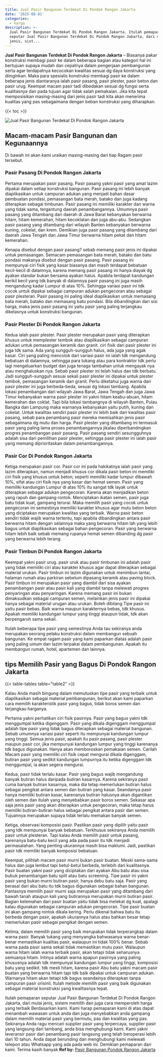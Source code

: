 ```yaml
---
title: Jual Pasir Bangunan Terdekat Di Pondok Rangon Jakarta
date: '2025-08-01'
categories:
  - harga
description: >-
  Jual Pasir Bangunan Terdekat Di Pondok Rangon Jakarta. Itulah pemaparan
  seputar Jual Pasir Bangunan Terdekat Di Pondok Rangon Jakarta, dari mulai
  jenis, sist...
---
```


**Jual Pasir Bangunan Terdekat Di Pondok Rangon Jakarta** – Biasanya pakar konstruksi membagi pasir ke dalam beberapa bagian atau kategori hal ini bertujuan supaya mudah dan cepatnya dalam pengerjaan pembangunan serta agar terdapatnya kecocokan kwalitas sesuai dg daya konstruksi yang diinginkan. Maka para spesialis konstruksi membagi pasir ke dalam beberapa jenis diantaranya ialah pasir pasang, pasir plester, pasir beton dan pasir urug. Keempat macam pasir tadi dibedakan sesuai dg fungsi serta kualitasnya dan pada tujuan agar tidak salah pemakaian. Jika kita tepat memposisikan masing-masing dari jenis pasir tadi kita akan menerima kualitas yang pas sebagaimana dengan beban konstruksi yang diharapkan.

{{< toc >}}

![Jual Pasir Bangunan Terdekat Di Pondok Rangon Jakarta](/images/jual-pasir-bangunan-01.png)

## Macam-macam Pasir Bangunan dan Kegunaannya

Di bawah ini akan kami uraikan masing-masing dari tiap Ragam pasir tersebut.

### Pasir Pasang Di Pondok Rangon Jakarta

Pertama merupakan pasir pasang. Pasir pasang yakni pasir yang amat lazim dipakai dalam setiap konstruksi bangunan. Pasir pasang ini lebih banyak diaplikasikan untuk campuran adukan yang menjadi bahan dasar pembuatan pondasi, pemasangan bata merah, batako dan juga kadang diterapkan sebagai timbunan. Pasir pasang ini memiliki karakter dan warna yang tidak sama, tergantung daerah penambangannya. Umumnya pasir pasang yang ditambang dari daerah di Jawa Barat kebanyakan berwarna hitam, hitam kemerahan, hitam kecoklatan dan juga abu-abu. Sedangkan pasir pasang yang ditambang dari wilayah Banten kebanyakan berwarna kuning, cokelat, dan krem. Demikian juga pasir pasang yang ditambang dari daerah Jawa Tengah dan Jawa Timur berwarna hitam pekat dan hitam kemerahan.

Kenapa disebut dengan pasir pasang? sebab memang pasir jenis ini dipakai untuk pemasangan. Semacam pemasangan bata merah, batako dan batu pondasi makanya disebut dengan pasir pasang. Pasir pasang ini mempunyai ciri fisik yang kasar biasanya dan masih terdapat bebatuan kecil-kecil di dalamnya, karena memang pasir pasang ini hanya diayak dg ayakan standar bukan bersama ayakan halus. Apabila terdapat kandungan kerikil kecil yang tdk banyak di dalamnya pasir pasang ini juga masih mengandung kadar Lumpur di atas 10%. Sehingga variasi pasir ini tdk cocok untuk dipakai sebagai campuran adukan pengecoran atau sebagai pasir plesteran. Pasir pasang ini paling ideal diaplikasikan untuk memasang bata merah, batako dan memasang batu pondasi. Bila dibandingkan dari sisi harga, maka jenis pasir pasang ini yaitu pasir yang paling terjangkau dikelasnya untuk konstruksi bangunan.

### Pasir Plester Di Pondok Rangon Jakarta

Kedua ialah pasir plester. Pasir plester merupakan pasir yang diterapkan khusus untuk memplester tembok atau diaplikasikan sebagai campuran adukan untuk pemasangan keramik dan granit. ciri fisik dari pasir plester ini juga tdk sama. Ada yang sungguh-sungguh halus, ada juga yang agak kasar. Ciri yang paling mencolok dari variasi pasir ini ialah tdk mengandung bebatuan di dalamnya, sehingga para tukang atau para kontraktor tdk perlu lagi mengeluarkan budget dan juga tenaga tambahan untuk mengayak nya atau menghaluskan nya. Sebab pasir plester ini telah halus dan tdk berbatu. Jadi sungguh-sungguh sesuai sekali pasir plester ini dipakai untuk plester tembok, pemasangan keramik dan granit. Perlu diketahui juga warna dari pasir plester ini juga berbeda-beda, sesuai dg lokasi tambang. Apabila lokasi penambangan dari wilayah Jawa Barat, Jawa Tengah dan juga Jawa Timur kebanyakan warna pasir plester ini yakni hitam keabu-abuan, hitam kemerahan dan coklat. Tapi bila lokasi tambangnya di wilayah Banten, Pulau Bangka dan Lampung maka warnanya kebanyakan yaitu putih, kuning dan cokelat. Untuk kwalitas sendiri pasir plester ini lebih baik dari kwalitas pasir pasang, sebab para penambang pasir mereka memisahkan jenis pasir sebagaimana dg mutu dan harga. Pasir plester yang ditambang ini termasuk pasir yang paling lama proses penambangannya jikalau diperbandingkan progres penambangan pasir pasang. Pasir pasang sendiri sesungguhnya adalah sisa dari pemilihan pasir plester, sehingga pasir plester ini ialah pasir yang memang diprioritaskan dalam penambangannya.

### Pasir Cor Di Pondok Rangon Jakarta

Ketiga merupakan pasir cor. Pasir cor ini pada hakikatnya ialah pasir yang lazim diterapkan, namun menjadi khusus cor dikala pasir beton ini memiliki ciri fisik yang khusus untuk beton; seperti memiliki kadar lumpur dibawah 10%, sifat atau ciri fisik nya yang kasar dan hemat semen. Pasir yang memiliki kandungan Lumpur di atas 10% itu sangat tdk layak untuk diterapkan sebagai adukan pengecoran. Karena akan menjadikan beton yang rapuh dan gampang rontok. Menciptakan ikatan semen, pasir juga batu tidak kuat, gampang terurai. Maka memilih pasir yang cocok untuk pengecoran ini semestinya memiliki karakter khusus agar mutu beton beton yang diciptakan merupakan kwalitas yang terbaik. Warna pasir beton sendiri tidak wajib warna tertentu, tapi apabila dibandingkan antara pasir berwarna hitam dengan selainnya maka yang berwarna hitam lah yang lebih bagus untuk diaplikasikan sebagai bahan pengecoran. Pasir yang berwarna hitam lebih baik sebab memang rupanya hemat semen dibanding dg pasir yang berwarna lebih terang.

### Pasir Timbun Di Pondok Rangon Jakarta

Keempat yakni pasir urug. pasir uruk atau pasir timbunan ini adalah pasir yang tidak memiliki ciri atau karakter khusus agar dapat diterapkan sebagai material urukan. Pasir timbun ini lazim digunakan untuk menimbun lantai, halaman rumah atau parkiran sebelum dipasang keramik atau paving block. Pasir timbun ini merupakan pasir yang diambil dari sisa ayakan penambangan pasir atau pasir kali yang diambil tanpa melewati progres penyaringan atau penyaringan. Karena memang pasir ini bukan dimaksudkan sebagai campuran semen, melainkan jenis pasir ini dipakai hanya sebagai material urugan atau urukan. Boleh dibilang Tipe pasir ini yaitu pasir bebas. Baik warna maupun karakternya bebas, tdk khusus. Apakah memiliki kandungan lumpur yang tinggi ataupun tidak, tdk akan berpengaruh sama sekali.

Itulah beberapa tipe pasir yang semestinya Anda tau sekiranya anda merupakan seorang pelaku konstruksi dalam membangun sebuah bangunan. Ke empat ragam pasir yang kami paparkan diatas adalah pasir yang paling umum dan lazim terpakai dalam pembangunan. Apakah itu membangun rumah, hotel, apartemen dan lainnya.

## tips Memilih Pasir yang Bagus Di Pondok Rangon Jakarta

{{< table-tables table="table2" >}}

Kalau Anda masih bingung dalam memutuskan tipe pasir yang terbaik untuk diaplikasikan sebagai material pembangunan, berikut akan kami paparkan cara memilih karakteristik pasir yang bagus, tidak boros semen dan terjangkau harganya.

Pertama yakni perhatikan ciri fisik pasirnya. Pasir yang bagus yakni tdk menggumpal ketika digenggam. Pasir yang dikala digenggam menggumpal adalah tipe pasir yang tidak bagus diterapkan sebagai material bangunan. Sebab umumnya variasi pasir seperti itu mempunyai kandungan lumpur yang tinggi. Semua jenis pasir, apakah itu pasir pasang, pasir plester maupun pasir cor, jika mempunyai kandungan lumpur yang tinggi karenanya tdk bagus digunakan. Hanya akan memboroskan pemakaian semen. Carilah Macam pasir yang memiliki ciri fisik cepat mengurai dikala digenggam, butiran pasir yang sedikit kandungan lumpurnya itu ketika digenggam tdk menggumpal, ia akan segera mengurai.

Kedua, pasir tidak terlalu kasar. Pasir yang bagus wajib mengandung banyak butiran halus daripada butiran kasarnya. Karena sekiranya pasir cuma banyak butiran kasarnya, maka dia tetap memerlukan butiran halus sebagai pengikat antara semen dan butiran yang kasar. Seandainya pasir hanya memiliki butiran kasar, karenanya butiran halusnya akan digantikan oleh semen dan itulah yang menyebabkan pasir boros semen. Sekasar apa saja jenis pasir yang akan diterapkan untuk pengecoran, maka tetap harus memiliki butiran-butiran halus sebagai pengikat antara pasir dan semen. Tujuannya merupakan supaya tidak terlalu memakan banyak semen.

Ketiga, observasi komposisi pasir. Pastikan pasir yang dipilih yaitu pasir yang tdk mempunyai banyak bebatuan. Terkhusus sekiranya Anda memilih pasir untuk plesteran. Tapi kalau Anda memilih pasir untuk pasang, karenanya batu-batu kecil yang ada pada pasir itu tdk menjadi permasalahan. Yang penting ukurannya masih bisa maklumi. Jadi, pastikan pasir tdk memiliki banyak komposisi bebatuan.

Keempat, pilihlah macam pasir murni bukan pasir buatan. Meski sama-sama halus dan juga lembut tapi betul-betul berbeda, terlebih dari kualitasnya. Pasir buatan yakni pasir yang diciptakan dari ayakan Abu batu atau sisa bubuk penambangan batu split atau batu screening. Tipe pasir ini yakni pasir yang bukan murni butiran pasir, hanya debu batu saja. Pasir yang berasal dari abu batu itu tdk bagus digunakan sebagai bahan bangunan. Pantasnya memilih pasir murni saja merupakan pasir yang ditambang dari bawah tanah ataupun kali yang butirannya merupakan murni butiran pasir. Bagian kelemahan dari pasir buatan yaitu tidak bisa melekat dg kuat, apalagi kalau digunakan sebagai campuran adukan pengecoran. Tipe pasir buatan ini akan gampang rontok dikala kering. Perlu dikenal bahwa batu itu berbeda dengan pasir, apakah ukurannya halus atau bahkan besar tetap memerlukan pasir sebagai pengikat dengan semen.

Kelima, dalam memilih pasir yang baik merupakan tidak terperangkap dalam warna pasir. Banyak tukang yang menyangka bahwasanya warna benar-benar memastikan kualitas pasir, walaupun ini tidak 100% benar. Sebab warna pada pasir sama sekali tidak memastikan mutu pasir. Walaupun warna hitam ialah warna terbaik pasir, akan tetapi tidak seharusnya semuanya hitam. Intinya adalah warna apapun pasirnya yang paling khususnya adalah tdk mempunyai kandungan lumpur yang tinggi, komposisi batu yang sedikit. tdk mesti hitam, karena pasir Abu batu yakni macam pasir buatan yang berwarna hitam tapi tdk baik dipakai untuk campuran adukan. Warnanya hitam akan tetapi tdk bagus seandainya diterapkan tanpa campuran pasir orisinil. Itulah metode memilih pasir yang baik digunakan sebagai material konstruksi yang kwalitasnya tepat.

Itulah pemaparan seputar Jual Pasir Bangunan Terdekat Di Pondok Rangon Jakarta, dari mulai jenis, sistem memilih dan juga cara memperoleh harga yang terbaik Berdasarkan kami. Kami harap pemaparan kami di atas dapat menambah wawasan untuk anda dan juga menyebabkan anda gampang dalam memilih material pasir yang bermutu, pas dan kwalitas yang pas. Sekiranya Anda ragu mencari supplier pasir yang terpercaya, supplier pasir yang langsung dari tambang, anda bisa menghubungi kami. Kami yakni leveransir pasir dari penambang pasir langsung yang telah beroperasi lebih dari 10 tahun. Anda dapat berunding dan menghubungi kami melewati telepon atau Whatsapp yang ada pada web ini. Demikian pemaparan dari kami. Terima kasih banyak
**Ref by:** [Pasir Bangunan Pondok Rangon Jakarta](https://id.wikipedia.org/wiki/Pasir)
